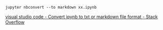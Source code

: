 ```
jupyter nbconvert --to markdown xx.ipynb
```

 [visual studio code - Convert ipynb to txt or markdown file format - Stack Overflow](https://stackoverflow.com/questions/76792801/convert-ipynb-to-txt-or-markdown-file-format) 